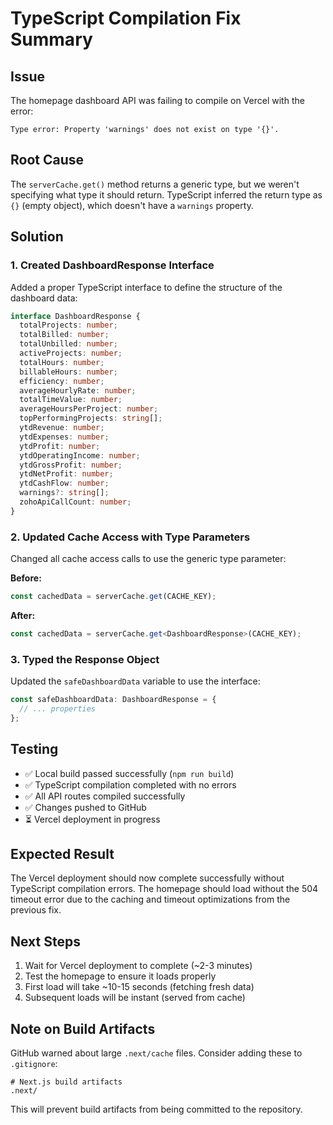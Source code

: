 # TypeScript Compilation Fix Summary

## Issue
The homepage dashboard API was failing to compile on Vercel with the error:
```
Type error: Property 'warnings' does not exist on type '{}'.
```

## Root Cause
The `serverCache.get()` method returns a generic type, but we weren't specifying what type it should return. TypeScript inferred the return type as `{}` (empty object), which doesn't have a `warnings` property.

## Solution

### 1. Created DashboardResponse Interface
Added a proper TypeScript interface to define the structure of the dashboard data:

```typescript
interface DashboardResponse {
  totalProjects: number;
  totalBilled: number;
  totalUnbilled: number;
  activeProjects: number;
  totalHours: number;
  billableHours: number;
  efficiency: number;
  averageHourlyRate: number;
  totalTimeValue: number;
  averageHoursPerProject: number;
  topPerformingProjects: string[];
  ytdRevenue: number;
  ytdExpenses: number;
  ytdProfit: number;
  ytdOperatingIncome: number;
  ytdGrossProfit: number;
  ytdNetProfit: number;
  ytdCashFlow: number;
  warnings?: string[];
  zohoApiCallCount: number;
}
```

### 2. Updated Cache Access with Type Parameters
Changed all cache access calls to use the generic type parameter:

**Before:**
```typescript
const cachedData = serverCache.get(CACHE_KEY);
```

**After:**
```typescript
const cachedData = serverCache.get<DashboardResponse>(CACHE_KEY);
```

### 3. Typed the Response Object
Updated the `safeDashboardData` variable to use the interface:

```typescript
const safeDashboardData: DashboardResponse = {
  // ... properties
};
```

## Testing
- ✅ Local build passed successfully (`npm run build`)
- ✅ TypeScript compilation completed with no errors
- ✅ All API routes compiled successfully
- ✅ Changes pushed to GitHub
- ⏳ Vercel deployment in progress

## Expected Result
The Vercel deployment should now complete successfully without TypeScript compilation errors. The homepage should load without the 504 timeout error due to the caching and timeout optimizations from the previous fix.

## Next Steps
1. Wait for Vercel deployment to complete (~2-3 minutes)
2. Test the homepage to ensure it loads properly
3. First load will take ~10-15 seconds (fetching fresh data)
4. Subsequent loads will be instant (served from cache)

## Note on Build Artifacts
GitHub warned about large `.next/cache` files. Consider adding these to `.gitignore`:
```
# Next.js build artifacts
.next/
```

This will prevent build artifacts from being committed to the repository.

